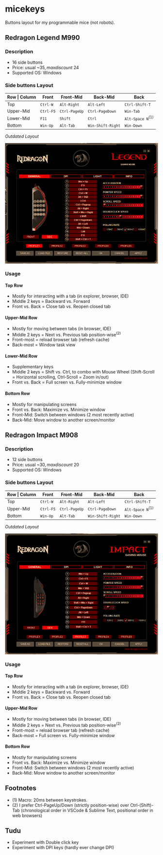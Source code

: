 # micekeys

Buttons layout for my programmable mice (not robots).


## Redragon Legend M990

### Description
- 16 side buttons
- Price: usual ~$35, max discount ~$24
- Supported OS: Windows

### Side buttons Layout
| Row \| Column | Front     | Front-Mid     | Back-Mid          | Back                        |
| ------------- | --------- | ------------- | ----------------- | --------------------------- |
| Top           | `Ctrl-W`  | `Alt-Right`   | `Alt-Left`        | `Ctrl-Shift-T`              |
| Upper-Mid     | `Ctrl-F5` | `Ctrl-PageUp` | `Ctrl-PageDown`   | `Win-Tab`                   |
| Lower-Mid     | `F11`     | `Shift`       | `Ctrl`            | `Alt-Space N`<sup>(1)</sup> |
| Bottom        | `Win-Up`  | `Alt-Tab`     | `Win-Shift-Right` | `Win-Down`                  |

_Outdated Layout_

<img alt="outdated_preview" src="./imgs/redragon_legend_config_outdated.PNG" width="600" align="middle">

### Usage

#### Top Row
- Mostly for interacting with a tab (in explorer, browser, IDE)
- Middle 2 keys = Backward vs. Forward
- Front vs. Back = Close tab vs. Reopen closed tab

#### Upper-Mid Row
- Mostly for moving between tabs (in browser, IDE)
- Middle 2 keys = Next vs. Previous tab position-wise<sup>(2)</sup>
- Front-most = reload browser tab (refresh cache)
- Back-most = Window task view

#### Lower-Mid Row
- Supplementary keys
- Middle 2 keys = Shift vs. Ctrl, to combo with Mouse Wheel (Shift-Scroll = Horizontal scrolling, Ctrl-Scroll = Zoom in/out)
- Front vs. Back = Full screen vs. Fully-minimize window

#### Bottom Row
- Mostly for manipulating screens
- Front vs. Back: Maximize vs. Minimize window
- Front-Mid: Switch between windows (2 most recently active)
- Back-Mid: Move window to another screen/monitor

## Redragon Impact M908

### Description
- 12 side buttons
- Price: usual ~$30, max discount ~$20
- Supported OS: Windows

### Side buttons Layout
| Row \| Column | Front     | Front-Mid     | Back-Mid          | Back                        |
| ------------- | --------- | ------------- | ----------------- | --------------------------- |
| Top           | `Ctrl-W`  | `Alt-Right`   | `Alt-Left`        | `Ctrl-Shift-T`              |
| Upper-Mid     | `Ctrl-F5` | `Ctrl-PageUp` | `Ctrl-PageDown`   | `Alt-Space N`<sup>(1)</sup> |
| Bottom        | `Win-Up`  | `Alt-Tab`     | `Win-Shift-Right` | `Win-Down`                  |


_Outdated Layout_

<img alt="outdated_preview" src="./imgs/redragon_impact_config_outdated.PNG" width="600" align="middle">

### Usage

#### Top Row
- Mostly for interacting with a tab (in explorer, browser, IDE)
- Middle 2 keys = Backward vs. Forward
- Front vs. Back = Close tab vs. Reopen closed tab

#### Upper-Mid Row
- Mostly for moving between tabs (in browser, IDE)
- Middle 2 keys = Next vs. Previous tab position-wise<sup>(2)</sup>
- Front-most = reload browser tab (refresh cache)
- Back-most = Full screen vs. Fully-minimize window

#### Bottom Row
- Mostly for manipulating screens
- Front vs. Back: Maximize vs. Minimize window
- Front-Mid: Switch between windows (2 most recently active)
- Back-Mid: Move window to another screen/monitor

## Footnotes

- (1) Macro: 20ms between keystrokes.
- (2) I prefer Ctrl-PageUp/Down (strictly position-wise) over Ctrl-(Shift)-Tab (chronological order in VSCode & Sublime Text, positional order in web browsers)

## Tudu

- Experiment with Double click key
- Experiment with DPI keys (hardly ever change DPI)
